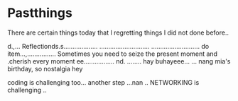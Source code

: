 # Pastthings

There are certain things today that I regretting things I did not done before..

d.,...
Reflectionds.s...................
............................
...........................
do item...,................
Sometimes you need to seize the present moment and .cherish every moment ee.................
nd.
........
hay buhayeee...
...
nang mia's birthday, so nostalgia
hey

coding is challenging too...
another step ...nan
..
NETWORKING is challenging 
..
